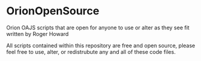 # OrionOpenSource
Orion OAJS scripts that are open for anyone to use or alter as they see fit
written by Roger Howard

All scripts contained within this repository are free and open source, please feel free to use, alter, or redistrubute any and all of these code files.
